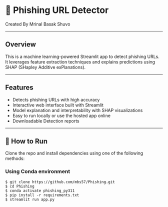 # 🔐 Phishing URL Detector

Created By Mrinal Basak Shuvo

---

## Overview

This is a machine learning-powered Streamlit app to detect phishing URLs.  
It leverages feature extraction techniques and explains predictions using SHAP (SHapley Additive exPlanations).

---

## Features

- Detects phishing URLs with high accuracy  
- Interactive web interface built with Streamlit  
- Model explanation and interpretability with SHAP visualizations  
- Easy to run locally or use the hosted app online
- Downloadable Detection reports

---

## 🚀 How to Run

Clone the repo and install dependencies using one of the following methods:

### Using Conda environment

```console
$ git clone https://github.com/mbs57/Phishing.git
$ cd Phishing
$ conda activate phishing_py311
$ pip install -r requirements.txt
$ streamlit run app.py
